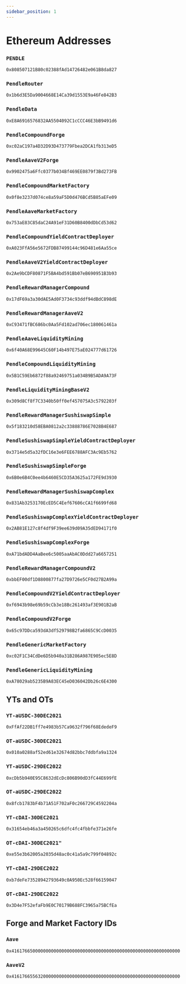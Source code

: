 ```yaml
---
sidebar_position: 1
---
```


# Ethereum Addresses

### `PENDLE`
`0x808507121B80c02388fAd14726482e061B8da827`

### `PendleRouter`
`0x1b6d3E5Da9004668E14Ca39d1553E9a46Fe842B3`

### `PendleData`
`0xE8A6916576832AA5504092C1cCCC46E3bB9491d6`

### `PendleCompoundForge`
`0xc02aC197a4D32D93D473779Fbea2DCA1fb313eD5`

### `PendleAaveV2Forge`
`0x9902475a6Ffc0377b034Bf469EE0879f3Bd273FB`

### `PendleCompoundMarketFactory`
`0x0f8e3237d074ce8a59aF5D0d476BCd5B85aEFe09`

### `PendleAaveMarketFactory`
`0x753aE83C85daC24A91eF31D60B8400dDbCd53d62`

### `PendleCompoundYieldContractDeployer`
`0xA023FfA56e5672FDB87499144c96D481e6Aa55ce`

### `PendleAaveV2YieldContractDeployer`
`0x2Ae9bCDF80871F5BA4bd591Bb07eB690951B3b93`

### `PendleRewardManagerCompound`
`0x17dF69a3a30dAE5Ad0F3734c93ddf94dBdC898dE`

### `PendleRewardManagerAaveV2`
`0xC93471fBC686bc0Aa5Fd102ad706ec180061461a`

### `PendleAaveLiquidityMining`
`0x6f40A68E99645C60F14b497E75aE024777d61726`

### `PendleCompoundLiquidityMining`
`0x5B1C59Eb6872f88a92469751a034B9B5ADA9A73F`

### `PendleLiquidityMiningBaseV2`
`0x309d8Cf8f7C3340b50ff0ef457075A3c5792203f`

### `PendleRewardManagerSushiswapSimple`
`0x5f183210d58EBA0812a2c33888786E7028B4E687`

### `PendleSushiswapSimpleYieldContractDeployer`
`0x3714e5d5a32fDC16e3e6FEE6788AFC3Ac9Eb5762`

### `PendleSushiswapSimpleForge`
`0x6B0e6B4C0ee4b6460E5CD35A3625a172FE9d3930`

### `PendleRewardManagerSushiswapComplex`
`0x831Ab3253170EcED5C4Eef67606cCA1f6699fd68`

### `PendleSushiswapComplexYieldContractDeployer`
`0x2AB81E127c8f4df9F39ee639d09A35dED94171f0`

### `PendleSushiswapComplexForge`
`0xA71bdADD4AaBee6c5005aaAbAC0Ddd27a6657251`

### `PendleRewardManagerCompoundV2`
`0xbbEF00df1D8800877fa27D9726e5CF0d27B2A99a`

### `PendleCompoundV2YieldContractDeployer`
`0xf6943b98e69b59cCb3e18Bc261493af3E901B2aB`

### `PendleCompoundV2Forge`
`0x65c97DDca593dA3df529798B2fa6865C9CcD0035`

### `PendleGenericMarketFactory`
`0xc02F1C34CdDe6D5b940a31B286A987E905ec5E8D`

### `PendleGenericLiquidityMining`
`0xA78029ab5235B9A83EC45eD036042Db26c6E4300`

## YTs and OTs

### `YT-aUSDC-30DEC2021`
`0xFfAf22DB1ff7e4983b57Ca9632f796f68EdedeF9`

### `OT-aUSDC-30DEC2021`
`0x010a0288af52ed61e32674d82bbc7ddbfa9a1324`

### `YT-aUSDC-29DEC2022`
`0xcDb5b940E95C8632dEcDc806B90dD3fC44E699fE`

### `OT-aUSDC-29DEC2022`
`0x8fcb1783bF4b71A51F702aF0c266729C4592204a`

### `YT-cDAI-30DEC2021`
`0x31654eb46a3a450265c6dfc4fc4fbbfe371e26fe`

### `OT-cDAI-30DEC2021"`
`0xe55e3b62005a2035d48ac0c41a5a9c799f04892c`

### `YT-cDAI-29DEC2022`
`0xb7deFe73528942793649c0A950Ec528f66159047`

### `OT-cDAI-29DEC2022`
`0x3D4e7F52efaFb9E0C70179B688FC3965a75BCfEa`

## Forge and Market Factory IDs

### `Aave`
`0x4161766500000000000000000000000000000000000000000000000000000000`

### `AaveV2`
`0x4161766556320000000000000000000000000000000000000000000000000000`
